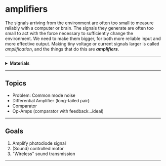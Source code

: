 # amplifiers

The signals arriving from the environment are often too small to measure reliably with a computer or brain. The signals they generate are often too small to act with the force necessary to sufficiently change the environment. We need to make them bigger, for both more reliable input and more effective output. Making tiny voltage or current signals larger is called *amplification*, and the things that do this are ***amplifiers***.

----

<details><summary><b>Materials</b></summary><p>

Contents|Level|Description| # |Data|Link|
:-------|:---:|:----------|:-:|:--:|:--:|
LM741|10|OpAmp|1|[-D-](_resources/datasheets/IRF510.pdf)|[-L-](https://uk.farnell.com/vishay/irf510pbf/mosfet-n-100v-5-6a-to-220ab/dp/1653658)
LM386N-4/NOPB|10|Audio-Amp|2|[-D-](_resources/datasheets/IRF510.pdf)|[-L-](https://uk.farnell.com/vishay/irf510pbf/mosfet-n-100v-5-6a-to-220ab/dp/1653658)

</p></details>

----

## Topics

- Problem: Common mode noise
- Differential Amplifier (long-tailed pair)
- Comparator
- Op-Amps (comparator with feedback...ideal)

----

## Goals

1. Amplify photodiode signal
2. (Sound) controlled motor
3. "Wireless" sound transmission

----
